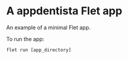 # A appdentista Flet app

An example of a minimal Flet app.

To run the app:

```
flet run [app_directory]
```